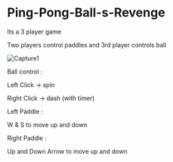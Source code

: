 # Ping-Pong-Ball-s-Revenge

Its a 3 player game

Two players control paddles and 3rd player controls ball

![Capture1](https://github.com/user-attachments/assets/22c2f420-4fca-45d9-80f4-29de116ac2d9)






Ball control :

Left Click -> spin

Right Click -> dash (with timer)

Left Paddle :

W & S to move up and down

Right Paddle : 

Up and Down Arrow to move up and down
